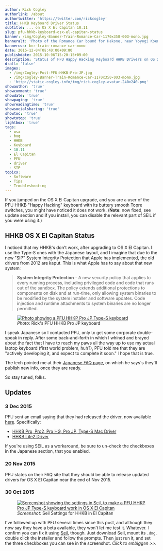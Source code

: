 ```yaml
---
author: Rick Cogley
authorlink: /about
authortwitter: 'https://twitter.com/rickcogley'
title: HHKB Keyboard Driver Status
subtitle: ... on OS X El Capitan 10.11
slug: pfu-hhkb-keyboard-osx-el-capitan-status
banner: /img/Cogley-Banner-Train-Romance-Car-1170x350-003-mono.jpg
banneralt: 'Photo of the Romance Car bound for Hakone, near Yoyogi Koen stop, by Rick Cogley.'
bannercss: bnr-train-romance-car-mono
date: 2015-12-04T08:40:00+09:00
publishdate: 2015-10-06T15:20:15+09:00
description: 'Status of PFU Happy Hacking Keyboard HHKB Drivers on OS X El Capitan, a post by Rick Cogley.'
draft: 'false'
images:
  - /img/Cogley-Post-PFU-HHKB-Pro-JP.jpg
  - /img/Cogley-Banner-Train-Romance-Car-1170x350-003-mono.jpg
  - 'http://static.cogley.info/img/rick-cogley-avatar-240x240.png'
showauthor: 'true'
showcomment: 'true'
showdate: 'true'
showpaging: 'true'
showreadingtime: 'true'
showsocialsharing: 'true'
showtoc: 'true'
showtotop: 'true'
lightbox: 'true'
tags:
  - osx
  - bug
  - HHKB
  - Keyboard
  - 10.11
  - El Capitan
  - PFU
  - driver
  - SIP
topics:
  - Software
  - Tips
  - Troubleshooting
---
```


If you jumped on the OS X El Capitan upgrade, and you are a user of the PFU HHKB "Happy Hacking" keyboard with its buttery smooth Topre switches, you might have noticed it does not work. (**Note**: now fixed, see update section and if you install, you can disable the relevant part of SEIL if you were using it.)

<!--more-->

## HHKB OS X El Capitan Status

I noticed that my HHKB's don't work, after upgrading to OS X El Capitan. I use the Type-S ones with the Japanese layout, and I imagine that due to the new "SIP" System Integrity Protection that Apple has implemented, the old drivers from 2012 are kaput. This is what Apple has to say about that new system:

> **System Integrity Protection** - A new security policy that applies to every running process, including privileged code and code that runs out of the sandbox. The policy extends additional protections to components on disk and at run-time, only allowing system binaries to be modified by the system installer and software updates. Code injection and runtime attachments to system binaries are no longer permitted.

<figure class="photo-inline-right">
  <a href="/img/Cogley-Post-PFU-HHKB-Pro-JP.jpg" title="" data-lightbox="set1" data-title="PFU HHKP Pro JP Type-S keyboard"><img class="photo300 pure-img" src="/img/Cogley-Post-PFU-HHKB-Pro-JP.jpg" alt="Photo showing a PFU HHKP Pro JP Type-S keyboard" ></a>
  <figcaption><em>Photo</em>: Rick's PFU HHKB Pro JP keyboard</figcaption>
</figure>

I speak Japanese so I contacted PFU, only to get some corporate double-speak in reply. After some back-and-forth in which I whined and brayed about the fact that I have to reach my paws all the way up to use my actual laptop keyboard (first world problem, huh?), PFU told me that they are "actively developing it, and expect to complete it soon." I hope that is true.

The tech pointed me at their [Japanese FAQ page](http://www.pfu.fujitsu.com/hhkeyboard/hhkb_support/faq_el_capitan.html), on which he says's they'll publish new info, once they are ready.

So stay tuned, folks.

## Updates

### 3 Dec 2015

PFU sent an email saying that they had released the driver, now available [here](http://www.pfu.fujitsu.com/hhkeyboard/download.html). Specifically:

* [HHKB Pro, Pro2, Pro HG, Pro JP, Type-S Mac Driver](http://www.pfu.fujitsu.com/hhkeyboard/macdownload.html)
* [HHKB Lite2 Driver](http://www.pfu.fujitsu.com/hhkeyboard/macdownload_lite2.html)

If you're using SEIL as a workaround, be sure to un-check the checkboxes in the Japanese section, that you enabled.

### 20 Nov 2015

PFU states on their FAQ site that they should be able to release updated drivers for OS X El Capitan near the end of Nov 2015.

### 30 Oct 2015

<figure class="photo-inline-right">
  <a href="/img/Cogley-Post-PFU-HHKB-fixed-on-El-Capitan-by-Seil-20151030.png" title="Screenshot showing the settings in Seil" data-lightbox="set1" data-title="Use Seil to Fix PFU HHKP Pro JP Type-S keyboard on El Capitan"><img class="photo300 pure-img" src="/img/Cogley-Post-PFU-HHKB-fixed-on-El-Capitan-by-Seil-20151030.png" alt="Screenshot showing the settings in Seil, to make a PFU HHKP Pro JP Type-S keyboard work in OS X El Capitan" ></a>
  <figcaption><em>Screenshot</em>: Seil Settings for HHKB in El Capitan</figcaption>
</figure>

I've followed up with PFU several times since this post, and although they now say they have a beta available, they won't let me test it. Whatever. I confirm you can fix it using [Seil](https://pqrs.org/osx/karabiner/seil.html.en), though. Just download Seil, mount its ``.dmg``, double click the installer and follow the prompts. Then just run it, and set the three checkboxes you can see in the screenshot. _Click to embiggen >>_.
